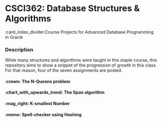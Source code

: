 # CSCI362: Database Structures & Algorithms
:card_index_divider:Course Projects for Advanced Database Programming in Oracle

### Description 
While many structures and algorithms were taught in this staple course, this repository aims to show a snippet of the progression of growth in this class. For that reason, four of the seven assignments are posted. 

<h4>:crown: The N-Queens problem
<h4>:chart_with_upwards_trend: The Span algorithm
<h4>:mag_right: K-smallest Number
<h4>:memo: Spell-checker using Hashing
